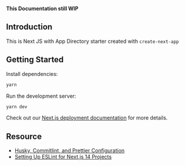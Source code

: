 **This Documentation still WIP**

## Introduction

This is Next JS with App Directory starter created with `create-next-app`

## Getting Started

Install dependencies:

```bash
yarn
```

Run the development server:

```bash
yarn dev
```

Check out our [Next.js deployment documentation](https://nextjs.org/docs/deployment) for more details.

## Resource

- [Husky, Commitlint, and Prettier Configuration](https://theodorusclarence.com/shorts/husky-commitlint-prettier)
- [Setting Up ESLint for Next.js 14 Projects](https://borstch.com/blog/development/setting-up-eslint-for-nextjs-14-projects)
